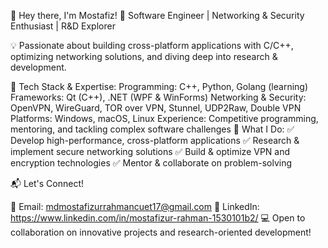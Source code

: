 👋 Hey there, I'm Mostafiz!
🚀 Software Engineer | Networking & Security Enthusiast | R&D Explorer

💡 Passionate about building cross-platform applications with C/C++, optimizing networking solutions, and diving deep into research & development.

🔧 Tech Stack & Expertise:
Programming: C++, Python, Golang (learning)
Frameworks: Qt (C++), .NET (WPF & WinForms)
Networking & Security: OpenVPN, WireGuard, TOR over VPN, Stunnel, UDP2Raw, Double VPN
Platforms: Windows, macOS, Linux
Experience: Competitive programming, mentoring, and tackling complex software challenges
🌟 What I Do:
✅ Develop high-performance, cross-platform applications
✅ Research & implement secure networking solutions
✅ Build & optimize VPN and encryption technologies
✅ Mentor & collaborate on problem-solving

📬 Let's Connect!

📩 Email: mdmostafizurrahmancuet17@gmail.com
🔗 LinkedIn: https://www.linkedin.com/in/mostafizur-rahman-1530101b2/
💻 Open to collaboration on innovative projects and research-oriented development!

<!---
Mostafiz2000/Mostafiz2000 is a ✨ special ✨ repository because its `README.md` (this file) appears on your GitHub profile.
You can click the Preview link to take a look at your changes.
--->
